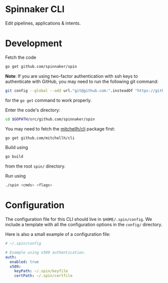 # Spinnaker CLI

Edit pipelines, applications & intents.

# Development

Fetch the code

```bash
go get github.com/spinnaker/spin
```

**Note**: If you are using two-factor authentication with ssh keys to authenticate with GitHub,
you may need to run the following git command:

```bash
git config --global --add url."git@github.com:".insteadOf "https://github.com/"
```

for the `go get` command to work properly.

Enter the code's directory:

```bash
cd $GOPATH/src/github.com/spinnaker/spin
```

You may need to fetch the [mitchellh/cli](https://github.com/mitchellh/cli)
package first:

```bash
go get github.com/mitchellh/cli
```

Build using

```bash
go build
```

from the root `spin/` directory.

Run using

```bash
./spin <cmds> <flags>
```

# Configuration

The configuration file for this CLI should live in `$HOME/.spin/config`. We include
a template with all the configuration options in the `config/` directory.

Here is also a small example of a configuration file:

```yaml
# ~/.spin/config

# Example using x509 authentication.
auth:
  enabled: true
  x509:
    keyPath: ~/.spin/keyfile
    certPath: ~/.spin/certfile
```
